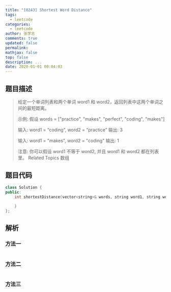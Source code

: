 ```yaml
---
title: "[0243] Shortest Word Distance"
tags:
  - leetcode
categories:
  - leetcode
author: 张学志
comments: true
updated: false
permalink:
mathjax: false
top: false
description: ...
date: 2020-01-01 00:04:03
---
```


## 题目描述

> 给定一个单词列表和两个单词 word1 和 word2，返回列表中这两个单词之间的最短距离。 
> 
> 示例: 
> 假设 words = ["practice", "makes", "perfect", "coding", "makes"] 
> 
> 输入: word1 = “coding”, word2 = “practice”
> 输出: 3
> 
> 
> 输入: word1 = "makes", word2 = "coding"
> 输出: 1
> 
> 
> 注意: 
> 你可以假设 word1 不等于 word2, 并且 word1 和 word2 都在列表里。 
> Related Topics 数组

## 题目代码

```cpp
class Solution {
public:
    int shortestDistance(vector<string>& words, string word1, string word2) {
        
    }
};
```

## 解析

### 方法一

```cpp

```

### 方法二

```cpp

```

### 方法三

```cpp

```

